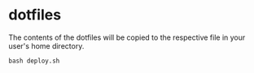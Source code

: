 dotfiles
========

The contents of the dotfiles will be copied to the respective file in your user's home directory.

    bash deploy.sh

